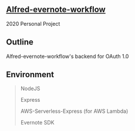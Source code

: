 ## [Alfred-evernote-workflow](https://github.com/jopemachine/Alfred-evernote-workflow)

2020 Personal Project

## Outline
Alfred-evernote-workflow's backend for OAuth 1.0

## Environment
> NodeJS
>
> Express
>
> AWS-Serverless-Express (for AWS Lambda)
>
> Evernote SDK
